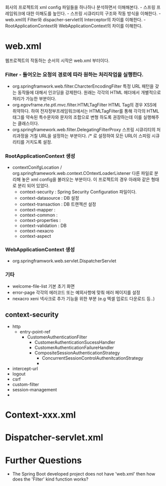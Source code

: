 회사의 프로젝트의 xml config 파일들을 하나하나 분석하면서 이해해본다.
	- 스프링 프레임워크에 대한 이해도를 높인다.
	- 스프링 시큐리티의 구조와 작동 방식을 이해한다.
	- web.xml의 Filter와 dispacher-servlet의 Interceptor의 차이를 이해한다.
	- RootApplicationContext와 WebApplicationContext의 차이를 이해한다.
# web.xml
웹프로젝트의 작동하는 순서의 시작은 web.xml 부터이다.
### Filter - 들어오는 요청의 경로에 따라 원하는 처리작업을 실행한다.
- org.springframwork.web.filter.CharcterEncodingFilter
	특정 URL 패턴을 갖는 동작들에 대해서 인코딩을 강제한다.
	원래는 각각의 HTML 헤더에서 개별적으로 처리가 가능한 부분이다.
- org.egovframe.rte.ptl.mvc.filter.HTMLTagFilter
	HTML Tag의 경우 XSS에 취약하다. 하여 전자정부프레임워크에서는 HTMLTagFilter를 통해 각각의 HTML 태그를 약속된 특수문자와 문자의 조합으로 변형 하도록 권장하는데 이를 실행해주는 클래스이다.
- org.springframework.web.filter.DelegatingFilterProxy
	스프링 시큐리티의 처리과정을 거칠 URL을 설정하는 부분이다. /* 로 설정하여 모든 URL이 스피링 시큐리티를 거치도록 설정.
### RootApplicationContext 생성
- contextConifgLocation / org.springframework.web.context.COntextLoaderListener
	다른 파일로 분리해 놓은 xml config을 불러오는 부분이다.
	이 프로젝트의 경우 아래와 같은 형태로 분리 되어 있었다.
	- context-security : Spring Security Configuration 파일이다.
	- context-datasource : DB 설정
	- context-transaction : DB 트랜젝션 설정
	- context-mapper : 
	- context-common : 
	- context-properties : 
	- context-validation : DB 
	- context-nexacro
	- context-aspect
### WebApplicationContext 생성
- org.springframwork.web.servlet.DispatcherServlet
### 기타
- welcome-file-list
	기본 초기 화면
- error-page
	각각의 에러코드 또는 예외사항에 맞춰 에러 페이지를 설정
- nexacro xeni
	넥사크로 추가 기능을 위한 부분  (e.g 엑셀 업로드 다운로드 등..)
## context-security
- http
	- entry-point-ref
		- CustomerAuthenticationFilter
			- CustomerAuthenticationSucessHandler
			- CustomerAuthenticationFailureHandler
			- CompositeSessionAuthenticationStrategy
				- ConcurrentSessionControlAuthenitcationStrategy
				- 
- intercept-url
- logout
- csrf
- custom-filter
- session-management
- 


# Context-xxx.xml

# Dispatcher-servlet.xml



# Further Questions
- The Spring Boot developed project does not have 'web.xml' then how does the 'Filter' kind function works?